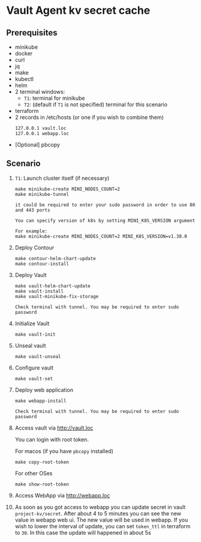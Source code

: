 # Vault Agent kv secret cache

## Prerequisites

- minikube
- docker
- curl
- jq
- make
- kubectl
- helm
- 2 terminal windows:
    - `T1`: terminal for minikube
    - `T2`: (default if `T1` is not specified) terminal for this scenario
- terraform
- 2 records in /etc/hosts (or one if you wish to combine them)
  ```
  127.0.0.1 vault.loc
  127.0.0.1 webapp.loc
  ```
- [Optional] pbcopy

## Scenario

1. `T1`: Launch cluster itself (if necessary)
   ```shell
   make minikube-create MINI_NODES_COUNT=2
   make minikube-tunnel
   ```
   ```
   it could be required to enter your sudo password in order to use 80 and 443 ports
   ```
   ```
   You can specify version of k8s by setting MINI_K8S_VERSION argument
   
   For example:
   make minikube-create MINI_NODES_COUNT=2 MINI_K8S_VERSION=v1.30.0
   ```
2. Deploy Contour
   ```shell
   make contour-helm-chart-update
   make contour-install
   ```
3. Deploy Vault
   ```shell
   make vault-helm-chart-update
   make vault-install
   make vault-minikube-fix-storage
   ```
   ```
   Check terminal with tunnel. You may be required to enter sudo password
   ```
4. Initialize Vault
   ```shell
   make vault-init
   ```
5. Unseal vault
   ```shell
   make vault-unseal
   ```
6. Configure vault
   ```shell
   make vault-set
   ```
7. Deploy web application
   ```shell
   make webapp-install
   ```
   ```
   Check terminal with tunnel. You may be required to enter sudo password
   ```
8. Access vault via http://vault.loc

   You can login with root token.

   For macos (if you have `pbcopy` installed)
   ```shell
   make copy-root-token
   ```
   For other OSes
   ```shell
   make show-root-token
   ```
9. Access WebApp via http://webapp.loc
10. As soon as you got access to webapp you can update secret in vault `project-kv/secret`. After about 4 to 5 minutes you can see the new value in webapp web ui. The new value will be used in webapp. If you wish to lower the interval of update, you can set `token_ttl` in terraform to `30`. In this case the update will happened in about 5s 
